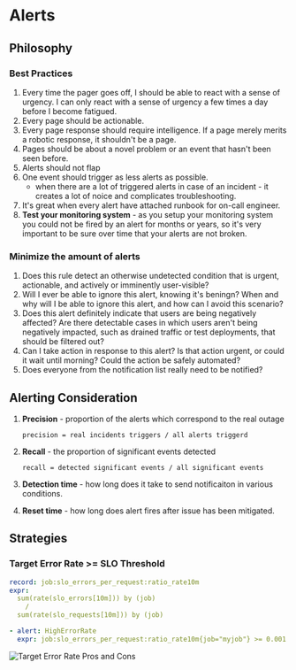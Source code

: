 # Alerts

## Philosophy

### Best Practices
1. Every time the pager goes off, I should be able to react with a sense of urgency. I can only react with a sense of urgency a few times a day before I become fatigued.
1. Every page should be actionable.
1. Every page response should require intelligence. If a page merely merits a robotic response, it shouldn't be a page.
1. Pages should be about a novel problem or an event that hasn't been seen before.
1. Alerts should not flap
1. One event should trigger as less alerts as possible.
    * when there are a lot of triggered alerts in case of an incident - it creates a lot of noice and complicates troubleshooting.
1. It's great when every alert have attached runbook for on-call engineer.
1. **Test your monitoring system** - as you setup your monitoring system you could not be fired by an alert for months or years, so it's very important to be sure over time that your alerts are not broken.

### Minimize the amount of alerts
1. Does this rule detect an otherwise undetected condition that is urgent, actionable, and actively or imminently user-visible?
1. Will I ever be able to ignore this alert, knowing it's beningn? When and why will I be able to ignore this alert, and how can I avoid this scenario?
1. Does this alert definitely indicate that users are being negatively affected? Are there detectable cases in which users aren't being negatively impacted, such as drained traffic or test deployments, that should be filtered out?
1. Can I take action in response to this alert? Is that action urgent, or could it wait until morning? Could the action be safely automated?
1. Does everyone from the notification list really need to be notified?


## Alerting Consideration
1. **Precision** - proportion of the alerts which correspond to the real outage
    ```
    precision = real incidents triggers / all alerts triggerd
    ```

1. **Recall** - the proportion of significant events detected
    ```
    recall = detected significant events / all significant events
    ```

1. **Detection time** - how long does it take to send notificaiton in various conditions.
1. **Reset time** - how long does alert fires after issue has been mitigated.

## Strategies
### Target Error Rate >= SLO Threshold
```yaml
record: job:slo_errors_per_request:ratio_rate10m
expr:
  sum(rate(slo_errors[10m])) by (job)
    /
  sum(rate(slo_requests[10m])) by (job)

- alert: HighErrorRate
  expr: job:slo_errors_per_request:ratio_rate10m{job="myjob"} >= 0.001
```

![Target Error Rate Pros and Cons](alert-target-error-rate.png)

